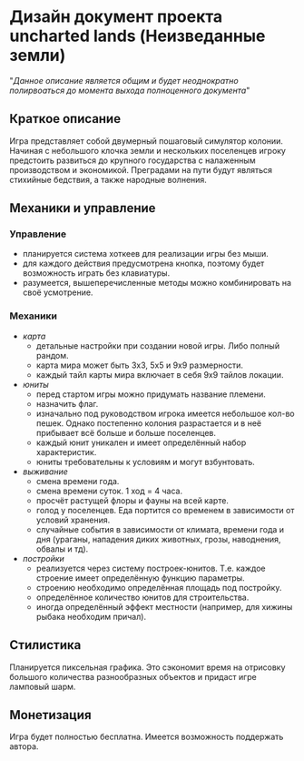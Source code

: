 # Дизайн документ проекта uncharted lands (Неизведанные земли)
"*Данное описание является общим и будет неоднократно полирвоаться до момента выхода полноценного документа*" 
## Краткое описание
Игра представляет собой двумерный пошаговый симулятор колонии. Начиная с небольшого клочка земли и нескольких поселенцев игроку предстоить развиться до крупного государства с налаженным производством и экономикой. Преградами на пути будут являться стихийные бедствия, а также народные волнения.
## Механики и управление
### **Управление**
- планируется система хоткеев для реализации игры без мыши.
- для каждого действия предусмотрена кнопка, поэтому будет возможность играть без клавиатуры.
- разумеется, вышеперечисленные методы можно комбинировать на своё усмотрение.
### **Механики**
- *карта*
    - детальные настройки при создании новой игры. Либо полный рандом.
    - карта мира может быть 3х3, 5х5 и 9х9 размерности.
    - каждый тайл карты мира включает в себя 9х9 тайлов локации.
- *юниты*
    - перед стартом игры можно придумать название племени.
    - назначить флаг.
    - изначально под руководством игрока имеется небольшое кол-во пешек. Однако постепенно колония разрастается и в неё прибывает всё больше и больше поселенцев.
    - каждый юнит уникален и имеет определённый набор характеристик.
    - юниты требовательны к условиям и могут взбунтовать.
- *выживание*
    - смена времени года.
    - смена времени суток. 1 ход = 4 часа.
    - просчёт растущей флоры и фауны на всей карте.
    - голод у поселенцев. Еда портится со временем в зависимости от условий хранения.
    - случайные события в зависимости от климата, времени года и дня (ураганы, нападения диких животных, грозы, наводнения, обвалы и тд).
- *постройки*
    - реализуется через систему построек-юнитов. Т.е. каждое строение имеет определённую функцию параметры.
    - строению необходимо определённая площадь под постройку.
    - определённое количество юнитов для строительства.
    - иногда определённый эффект местности (например, для хижины рыбака необходим причал).
## Стилистика
Планируется пиксельная графика. Это сэкономит время на отрисовку большого количества разнообразных объектов и придаст игре ламповый шарм.
## Монетизация
Игра будет полностью бесплатна. Имеется возможность поддержать автора.

